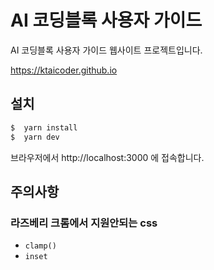 # AI 코딩블록 사용자 가이드

AI 코딩블록 사용자 가이드 웹사이트 프로젝트입니다.

https://ktaicoder.github.io


## 설치

```bash
$  yarn install
$  yarn dev
```

브라우저에서 http://localhost:3000 에 접속합니다.


## 주의사항

### 라즈베리 크롬에서 지원안되는 css
- `clamp()` 
- `inset` 